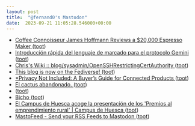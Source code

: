 ```yaml
---
layout: post
title:  "@fernand0's Mastodon"
date:  2023-09-21 11:05:28.546000+00:00
---
```

*  [Coffee Connoisseur James Hoffmann Reviews a $20,000 Espresso Maker ](https://www.openculture.com/2023/09/coffee-connoisseur-james-hoffmann-reviews-a-20000-espresso-maker.htm) ([toot](https://mastodon.social/@fernand0/111102809115459622))
*  [Introducción rápida del lenguaje de marcado para el protocolo Gemini ](https://victorhckinthefreeworld.com/2021/11/01/introduccion-rapida-del-lenguaje-de-marcado-para-el-protocolo-gemini) ([toot](https://mastodon.social/@fernand0/111102586500541604))
*  [ Chris's Wiki :: blog/sysadmin/OpenSSHRestrictingCertAuthority  ](https://utcc.utoronto.ca/~cks/space/blog/sysadmin/OpenSSHRestrictingCertAuthorit) ([toot](https://mastodon.social/@fernand0/111102335021369585))
*  [This blog is now on the Fediverse! ](https://shkspr.mobi/blog/2023/09/this-blog-is-now-on-the-fediverse) ([toot](https://mastodon.social/@fernand0/111102152727468069))
*  [*Privacy Not Included: A Buyer’s Guide for Connected Products ](https://foundation.mozilla.org/en/privacynotincluded/articles/its-official-cars-are-the-worst-product-category-we-have-ever-reviewed-for-privacy) ([toot](https://mastodon.social/@fernand0/111101942233353789))
*  [El cactus abandonado. ](https://avecesunafoto.wordpress.com/2023/09/20/el-cactus-abandonado) ([toot](https://mastodon.social/@fernand0/111098776691981359))
*  [ ](https://mastodon.social/users/fernand0/statuses/111098740181008449/activity) ([toot](https://mastodon.social/users/fernand0/statuses/111098740181008449/activity))
*  [Bicho ](https://avecesunafoto.wordpress.com/2023/09/19/bicho-4) ([toot](https://mastodon.social/@fernand0/111098726048401580))
*  [El Campus de Huesca acoge la presentación de los 'Premios al emprendimiento rural' \| Campus de Huesca ](http://campushuesca.unizar.es/noticias/el-campus-de-huesca-acoge-la-presentacion-de-los-premios-al-emprendimiento-rura) ([toot](https://mastodon.social/@fernand0/111098666257086032))
*  [MastoFeed - Send your RSS Feeds to Mastodon ](https://mastofeed.or) ([toot](https://mastodon.social/@fernand0/111098485313773548))
